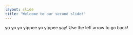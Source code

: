 ```yaml
---
layout: slide
title: "Welcome to our second slide!"
---
```

yo yo yo yippee yo yippee yay!
Use the left arrow to go back!
